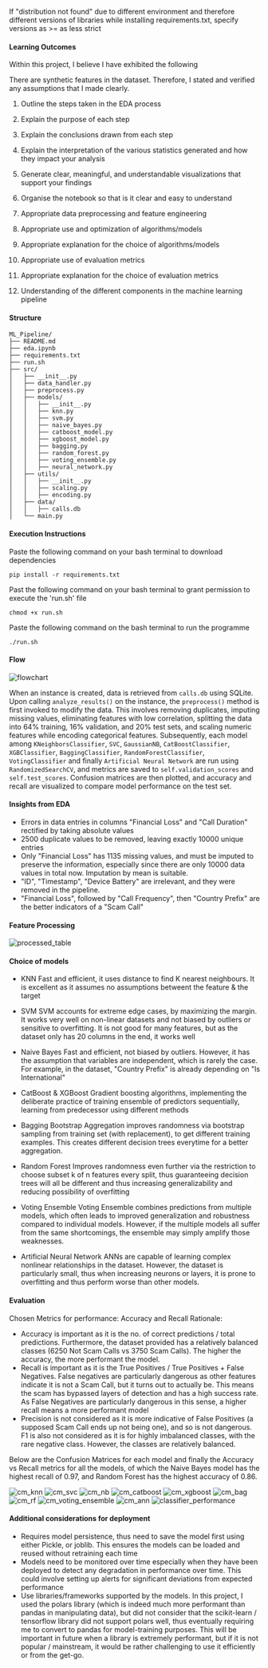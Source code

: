 If "distribution not found" due to different environment and therefore different versions of libraries while installing requirements.txt, specify versions as >= as less strict

#### Learning Outcomes

Within this project, I believe I have exhibited the following

There are synthetic features in the dataset. Therefore, I stated and verified any assumptions that I made clearly.

1. Outline the steps taken in the EDA process
2. Explain the purpose of each step
3. Explain the conclusions drawn from each step
4. Explain the interpretation of the various statistics generated and how they impact your analysis
5. Generate clear, meaningful, and understandable visualizations that support your findings
6. Organise the notebook so that is it clear and easy to understand

7. Appropriate data preprocessing and feature engineering
8. Appropriate use and optimization of algorithms/models
9. Appropriate explanation for the choice of algorithms/models
10. Appropriate use of evaluation metrics
11. Appropriate explanation for the choice of evaluation metrics
12. Understanding of the different components in the machine learning pipeline

#### Structure

```
ML_Pipeline/
├── README.md
├── eda.ipynb
├── requirements.txt
├── run.sh
├── src/
│   ├── __init__.py
│   ├── data_handler.py
│   ├── preprocess.py
│   ├── models/
│   │   ├── __init__.py
│   │   ├── knn.py
│   │   ├── svm.py
│   │   ├── naive_bayes.py
│   │   ├── catboost_model.py
│   │   ├── xgboost_model.py
│   │   ├── bagging.py
│   │   ├── random_forest.py
│   │   ├── voting_ensemble.py
│   │   ├── neural_network.py
│   ├── utils/
│   │   ├── __init__.py
│   │   ├── scaling.py
│   │   ├── encoding.py
│   ├── data/
│   │   ├── calls.db
│   └── main.py
```

#### Execution Instructions

Paste the following command on your bash terminal to download dependencies

`pip install -r requirements.txt`

Past the following command on your bash terminal to grant permission to execute the 'run.sh' file

`chmod +x run.sh`

Paste the following command on the bash terminal to run the programme

`./run.sh`

#### Flow

![flowchart](flowchart.jpg)

When an instance is created, data is retrieved from `calls.db` using SQLite. Upon calling `analyze_results()` on the instance, the `preprocess()` method is first invoked to modify the data. This involves removing duplicates, imputing missing values, eliminating features with low correlation, splitting the data into 64% training, 16% validation, and 20% test sets, and scaling numeric features while encoding categorical features. Subsequently, each model among `KNeighborsClassifier`, `SVC`, `GaussianNB`, `CatBoostClassifier`, `XGBClassifier`, `BaggingClassifier`, `RandomForestClassifier`, `VotingClassifier` and finally `Artificial Neural Network` are run using `RandomizedSearchCV`, and metrics are saved to `self.validation_scores` and `self.test_scores`. Confusion matrices are then plotted, and accuracy and recall are visualized to compare model performance on the test set.

#### Insights from EDA

-   Errors in data entries in columns "Financial Loss" and "Call Duration" rectified by taking absolute values
-   2500 duplicate values to be removed, leaving exactly 10000 unique entries
-   Only "Financial Loss" has 1135 missing values, and must be imputed to preserve the information, especially since there are only 10000 data values in total now. Imputation by mean is suitable.
-   "ID", "Timestamp", "Device Battery" are irrelevant, and they were removed in the pipeline.
-   "Financial Loss", followed by "Call Frequency", then "Country Prefix" are the better indicators of a "Scam Call"

#### Feature Processing

![processed_table](processed_table.jpg)

#### Choice of models

-   KNN
    Fast and efficient, it uses distance to find K nearest neighbours. It is excellent as it assumes no assumptions betweent the feature & the target

-   SVM
    SVM accounts for extreme edge cases, by maximizing the margin. It works very well on non-linear datasets and not biased by outliers or sensitive to overfitting. It is not good for many features, but as the dataset only has 20 columns in the end, it works well

-   Naive Bayes
    Fast and efficient, not biased by outliers. However, it has the assumption that variables are independent, which is rarely the case. For example, in the dataset, "Country Prefix" is already depending on "Is International"

-   CatBoost & XGBoost
    Gradient boosting algorithms, implementing the deliberate practice of training ensemble of predictors sequentially, learning from predecessor using different methods

-   Bagging
    Bootstrap Aggregation improves randomness via bootstrap sampling from training set (with replacement), to get different training examples. This creates different decision trees everytime for a better aggregation.

-   Random Forest
    Improves randomness even further via the restriction to choose subset k of n features every split, thus guaranteeing decision trees will all be different and thus increasing generalizability and reducing possibility of overfitting

-   Voting Ensemble
    Voting Ensemble combines predictions from multiple models, which often leads to improved generalization and robustness compared to individual models. However, if the multiple models all suffer from the same shortcomings, the ensemble may simply amplify those weaknesses.

-   Artificial Neural Network
    ANNs are capable of learning complex nonlinear relationships in the dataset. However, the dataset is particularly small, thus when increasing neurons or layers, it is prone to overfitting and thus perform worse than other models.

#### Evaluation

Chosen Metrics for performance: Accuracy and Recall
Rationale:

-   Accuracy is important as it is the no. of correct predictions / total predictions. Furthermore, the dataset provided has a relatively balanced classes (6250 Not Scam Calls vs 3750 Scam Calls). The higher the accuracy, the more performant the model.
-   Recall is important as it is the True Positives / True Positives + False Negatives. False negatives are particularly dangerous as other features indicate it is not a Scam Call, but it turns out to actually be. This means the scam has bypassed layers of detection and has a high success rate. As False Negatives are particularly dangerous in this sense, a higher recall means a more performant model
-   Precision is not considered as it is more indicative of False Positives (a supposed Scam Call ends up not being one), and so is not dangerous. F1 is also not considered as it is for highly imbalanced classes, with the rare negative class. However, the classes are relatively balanced.

Below are the Confusion Matrices for each model and finally the Accuracy vs Recall metrics for all the models, of which the Naive Bayes model has the highest recall of 0.97, and Random Forest has the highest accuracy of 0.86.

![cm_knn](cm_knn.png)
![cm_svc](cm_svc.png)
![cm_nb](cm_nb.png)
![cm_catboost](cm_catboost.png)
![cm_xgboost](cm_xgboost.png)
![cm_bag](cm_bag.png)
![cm_rf](cm_rf.png)
![cm_voting_ensemble](cm_voting_ensemble.png)
![cm_ann](cm_ann.png)
![classifier_performance](classifier_performance.jpg)

#### Additional considerations for deployment

-   Requires model persistence, thus need to save the model first using either Pickle, or joblib. This ensures the models can be loaded and reused without retraining each time
-   Models need to be monitored over time especially when they have been deployed to detect any degradation in performance over time. This could involve setting up alerts for significant deviations from expected performance
-   Use libraries/frameworks supported by the models. In this project, I used the polars library (which is indeed much more performant than pandas in manipulating data), but did not consider that the scikit-learn / tensorflow library did not support polars well, thus eventually requiring me to convert to pandas for model-training purposes. This will be important in future when a library is extremely performant, but if it is not popular / mainstream, it would be rather challenging to use it efficiently or from the get-go.
